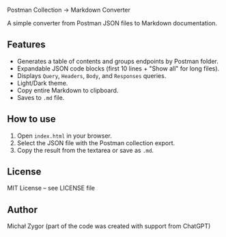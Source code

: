 Postman Collection → Markdown Converter

A simple converter from Postman JSON files to Markdown documentation.

## Features
- Generates a table of contents and groups endpoints by Postman folder.
- Expandable JSON code blocks (first 10 lines + "Show all" for long files).
- Displays `Query`, `Headers`, `Body`, and `Responses` queries.
- Light/Dark theme.
- Copy entire Markdown to clipboard.
- Saves to `.md` file.

## How to use
1. Open `index.html` in your browser.
2. Select the JSON file with the Postman collection export.
3. Copy the result from the textarea or save as `.md`.

## License
MIT License – see LICENSE file

## Author
Michał Zygor (part of the code was created with support from ChatGPT)
